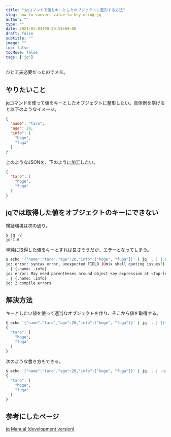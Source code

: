 ```yaml
---
title: "jqコマンドで値をキーとしたオブジェクトに整形する方法"
slug: how-to-convert-value-to-key-using-jq
author: ""
type: ""
date: 2021-03-04T09:29:51+09:00
draft: false
subtitle: ""
image: ""
toc: false
tocMove: false
tags: ['jq']
---
```


ひと工夫必要だったのでメモ。

## やりたいこと

jqコマンドを使って値をキーとしたオブジェクトに整形したい。具体例を挙げると以下のようなイメージ。

```json
{
  "name": "taro",
  "age": 20,
  "info": [
    "hoge",
    "fuga"
  ]
}
```

上のようなJSONを、下のように加工したい。

```json
{
  "taro": [
    "hoge",
    "fuga"
  ]
}
```

## jqでは取得した値をオブジェクトのキーにできない

検証環境は次の通り。

```
$ jq -V
jq-1.6
```

単純に取得した値をキーとすれば良さそうだが、エラーとなってしまう。

```bash
$ echo '{"name":"taro","age":20,"info":["hoge", "fuga"]}' | jq '. | {.name: .info}'
jq: error: syntax error, unexpected FIELD (Unix shell quoting issues?) at <top-level>, line 1:
. | {.name: .info}
jq: error: May need parentheses around object key expression at <top-level>, line 1:
. | {.name: .info}
jq: 2 compile errors
```

## 解決方法

キーとしたい値を使って適当なオブジェクトを作り、そこから値を取得する。  

```bash
$ echo '{"name":"taro","age":20,"info":["hoge", "fuga"]}' | jq '. | {({name: .name} | to_entries[] | .value): .info}'
{
  "taro": [
    "hoge",
    "fuga"
  ]
}
```

次のような書き方もできる。

```bash
$ echo '{"name":"taro","age":20,"info":["hoge", "fuga"]}' | jq '. | .name as $name | {({$name} | to_entries[] | .value): .info}'
{
  "taro": [
    "hoge",
    "fuga"
  ]
}
```

## 参考にしたページ

[jq Manual (development version)](https://stedolan.github.io/jq/manual/)
